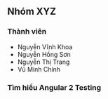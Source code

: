 ## Nhóm XYZ

### Thành viên
- Nguyễn Vĩnh Khoa
- Nguyễn Hồng Sơn
- Nguyễn Thị Trang
- Vũ Minh Chính

### Tìm hiểu Angular 2 Testing